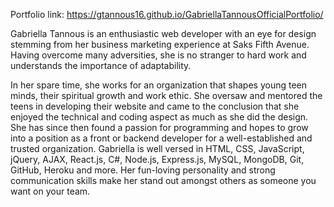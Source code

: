 Portfolio link: https://gtannous16.github.io/GabriellaTannousOfficialPortfolio/

Gabriella Tannous is an enthusiastic web developer with an eye for design stemming from her business marketing experience at Saks Fifth Avenue. Having overcome many adversities, she is no stranger to hard work and understands the importance of adaptability. 

In her spare time, she works for an organization that shapes young teen minds, their spiritual growth and work ethic. She oversaw and mentored the teens in developing their website and came to the conclusion that she enjoyed the technical and coding aspect as much as she did the design. She has since then found a passion for programming and hopes to grow into a position as a front or backend developer for a well-established and trusted organization. Gabriella is well versed in HTML, CSS, JavaScript, jQuery, AJAX, React.js, C#, Node.js, Express.js, MySQL, MongoDB, Git, GitHub, Heroku and more.  Her fun-loving personality and strong communication skills make her stand out amongst others as someone you want on your team.

